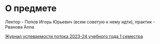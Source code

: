 # О предмете
Лектор - Попов Игорь Юрьевич (всем советую к нему идти), практик - Рванова Алла 

[Журнал успеваемости потока 2023-24 учебного года 1 семестра](https://docs.google.com/spreadsheets/d/1pV4Pbs0l85u5awOH5s6W28gc5RZhh3hk3-CSaJCm62k/edit?usp=sharing)
